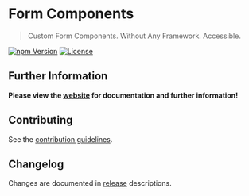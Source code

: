 # Form Components

> Custom Form Components. Without Any Framework. Accessible.

[![npm Version](https://img.shields.io/npm/v/@julmot/form-components.svg)](https://www.npmjs.com/package/@julmot/form-components)
[![License](https://img.shields.io/badge/license-MIT-blue.svg)](https://raw.githubusercontent.com/julmot/form-components/master/LICENSE)

## Further Information

**Please view the [website](https://form-components.io/) for documentation and further information!**

## Contributing

See the [contribution guidelines](./CONTRIBUTING.md).

## Changelog

Changes are documented in [release](https://github.com/julmot/form-components/releases) descriptions.  

